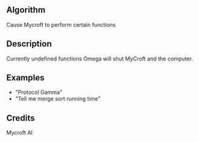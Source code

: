 ## Algorithm
Cause Mycroft to perform certain functions

## Description 
Currently undefined functions
Omega will shut MyCroft and the computer.

## Examples 
* "Protocol Gamma"
* "Tell me merge sort running time"

## Credits 
Mycroft AI


